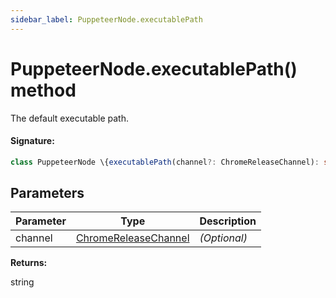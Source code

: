 ```yaml
---
sidebar_label: PuppeteerNode.executablePath
---
```


# PuppeteerNode.executablePath() method

The default executable path.

#### Signature:

```typescript
class PuppeteerNode \{executablePath(channel?: ChromeReleaseChannel): string;\}
```

## Parameters

| Parameter | Type                                                        | Description  |
| --------- | ----------------------------------------------------------- | ------------ |
| channel   | [ChromeReleaseChannel](./puppeteer.chromereleasechannel.md) | _(Optional)_ |

**Returns:**

string
